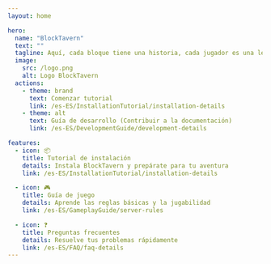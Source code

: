 ```yaml
---
layout: home

hero:
  name: "BlockTavern"
  text: ""
  tagline: Aquí, cada bloque tiene una historia, cada jugador es una leyenda
  image:
    src: /logo.png
    alt: Logo BlockTavern
  actions:
    - theme: brand
      text: Comenzar tutorial
      link: /es-ES/InstallationTutorial/installation-details
    - theme: alt
      text: Guía de desarrollo (Contribuir a la documentación)
      link: /es-ES/DevelopmentGuide/development-details

features:
  - icon: 📦
    title: Tutorial de instalación
    details: Instala BlockTavern y prepárate para tu aventura
    link: /es-ES/InstallationTutorial/installation-details

  - icon: 🎮
    title: Guía de juego
    details: Aprende las reglas básicas y la jugabilidad
    link: /es-ES/GameplayGuide/server-rules

  - icon: ❓
    title: Preguntas frecuentes
    details: Resuelve tus problemas rápidamente
    link: /es-ES/FAQ/faq-details
---
```


